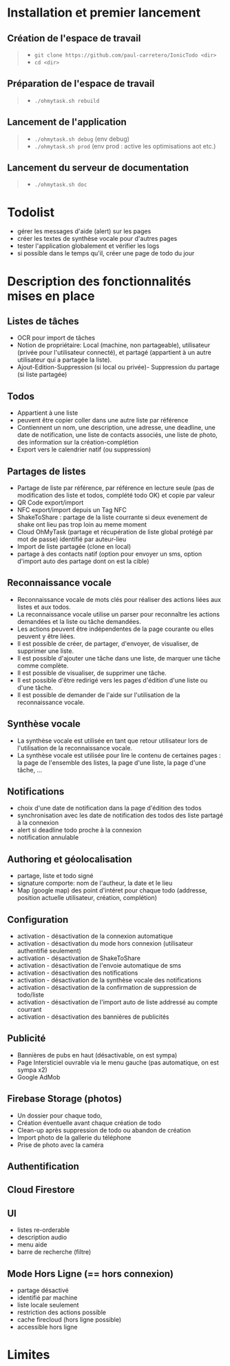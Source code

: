 # Installation et premier lancement


Création de l'espace de travail
-
> - `git clone https://github.com/paul-carretero/IonicTodo <dir>`
> - `cd <dir>`

Préparation de l'espace de travail
-
> - `./ohmytask.sh rebuild`

Lancement de l'application
-
> - `./ohmytask.sh debug` (env debug)
> - `./ohmytask.sh prod` (env prod : active les optimisations aot etc.)

Lancement du serveur de documentation
-
> - `./ohmytask.sh doc` 

# Todolist

- gérer les messages d'aide (alert) sur les pages
- créer les textes de synthèse vocale pour d'autres pages
- tester l'application globalement et vérifier les logs
- si possible dans le temps qu'il, créer une page de todo du jour

# Description des fonctionnalités mises en place

Listes de tâches
-
- OCR pour import de tâches
- Notion de propriétaire: Local (machine, non partageable), utilisateur (privée pour l'utilisateur connecté), et partagé (appartient à un autre utilisateur qui a partagée la liste).
- Ajout-Edition-Suppression (si local ou privée)- Suppression du partage (si liste partagée)

Todos
-
- Appartient à une liste
- peuvent être copier coller dans une autre liste par référence
- Contiennent un nom, une description, une adresse, une deadline, une date de notification, une liste de contacts associés, une liste de photo, des information sur la création-complétion
- Export vers le calendrier natif (ou suppression)

Partages de listes
-
- Partage de liste par référence, par référence en lecture seule (pas de modification des liste et todos, complété todo OK) et copie par valeur
- QR Code export/import
- NFC export/import depuis un Tag NFC
- ShakeToShare : partage de la liste courrante si deux evenement de shake ont lieu pas trop loin au meme moment
- Cloud OhMyTask (partage et récupération de liste global protégé par mot de passe) identifié par auteur-lieu
- Import de liste partagée (clone en local)
- partage à des contacts natif (option pour envoyer un sms, option d'import auto des partage dont on est la cible)

Reconnaissance vocale
- 
- Reconnaissance vocale de mots clés pour réaliser des actions liées aux listes et aux todos.
- La reconnaissance vocale utilise un parser pour reconnaître les actions demandées et la liste ou tâche demandées.
- Les actions peuvent être indépendentes de la page courante ou elles peuvent y être liées.
- Il est possible de créer, de partager, d'envoyer, de visualiser, de supprimer une liste.
- Il est possible d'ajouter une tâche dans une liste, de marquer une tâche comme complète.
- Il est possible de visualiser, de supprimer une tâche.
- Il est possible d'être redirigé vers les pages d'édition d'une liste ou d'une tâche.
- Il est possible de demander de l'aide sur l'utilisation de la reconnaissance vocale.

Synthèse vocale
-
- La synthèse vocale est utilisée en tant que retour utilisateur lors de l'utilisation de la reconnaissance vocale.
- La synthèse vocale est utilisée pour lire le contenu de certaines pages : la page de l'ensemble des listes, la page d'une liste, la page d'une tâche, ...

Notifications
-
- choix d'une date de notification dans la page d'édition des todos
- synchronisation avec les date de notification des todos des liste partagé à la connexion
- alert si deadline todo proche à la connexion
- notification annulable

Authoring et géolocalisation
-
- partage, liste et todo signé
- signature comporte: nom de l'autheur, la date et le lieu
- Map (google map) des point d'intéret pour chaque todo (addresse, position actuelle utilisateur, création, complétion)

Configuration
-
- activation - désactivation de la connexion automatique
- activation - désactivation du mode hors connexion (utilisateur authentifié seulement)
- activation - désactivation de ShakeToShare
- activation - désactivation de l'envoie automatique de sms
- activation - désactivation des notifications
- activation - désactivation de la synthèse vocale des notifications
- activation - désactivation de la confirmation de suppression de todo/liste
- activation - désactivation de l'import auto de liste addressé au compte courrant
- activation - désactivation des bannières de publicités

Publicité
-
- Bannières de pubs en haut (désactivable, on est sympa)
- Page Intersticiel ouvrable via le menu gauche (pas automatique, on est sympa x2)
- Google AdMob

Firebase Storage (photos)
-
- Un dossier pour chaque todo,
- Création éventuelle avant chaque création de todo
- Clean-up après suppression de todo ou abandon de création
- Import photo de la gallerie du téléphone
- Prise de photo avec la caméra

Authentification
-

Cloud Firestore
-

UI
-
- listes re-orderable
- description audio
- menu aide
- barre de recherche (filtre)

Mode Hors Ligne (== hors connexion)
-
- partage désactivé
- identifié par machine
- liste locale seulement
- restriction des actions possible
- cache firecloud (hors ligne possible)
- accessible hors ligne

# Limites
